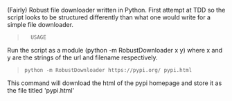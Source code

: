 (Fairly) Robust file downloader written in Python. First attempt at TDD so the script looks to be structured differently than what one would write for a simple file downloader.

> `  USAGE`

Run the script as a module (python -m RobustDownloader x y) where x and y are the strings of the url and filename respectively.

> `python -m RobustDownloader https://pypi.org/ pypi.html`

This command will download the html of the pypi homepage and store it as the file titled 'pypi.html'
